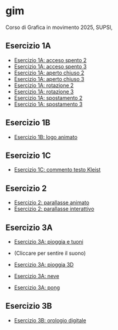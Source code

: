 # gim
Corso di Grafica in movimento 2025, SUPSI,

## Esercizio 1A
- [Esercizio 1A: acceso spento 2](https://nysaai.github.io/gim/esercizio_1A/acceso_spento_2.html)
- [Esercizio 1A: acceso spento 3](https://nysaai.github.io/gim/esercizio_1A/acceso_spento_3.html)
- [Esercizio 1A: aperto chiuso 2](https://nysaai.github.io/gim/esercizio_1A/aperto_chiuso_2.html)
- [Esercizio 1A: aperto chiuso 3](https://nysaai.github.io/gim/esercizio_1A/aperto_chiuso_3.html)
- [Esercizio 1A: rotazione 2](https://nysaai.github.io/gim/esercizio_1A/rotazione_2.html)
- [Esercizio 1A: rotazione 3](https://nysaai.github.io/gim/esercizio_1A/rotazione_3.html)
- [Esercizio 1A: spostamento 2](https://nysaai.github.io/gim/esercizio_1A/spostamento_2.html)
- [Esercizio 1A: spostamento 3](https://nysaai.github.io/gim/esercizio_1A/spostamento_3.html)


## Esercizio 1B
- [Esercizio 1B: logo animato](https://nysaai.github.io/gim/esercizio_1B/index.html)


## Esercizio 1C
- [Esercizio 1C: commento testo Kleist](https://nysaai.github.io/gim/esercizio_1C/README.md)

## Esercizio 2
- [Esercizio 2: parallasse animato](https://nysaai.github.io/gim/esercizio_2/index_animato.html)
- [Esercizio 2: parallasse interattivo](https://nysaai.github.io/gim/esercizio_2/index_interattivo.html)

## Esercizio 3A
- [Esercizio 3A: pioggia e tuoni](https://nysaai.github.io/gim/esercizio_3A/esercizio_3A_pioggia)
- (Cliccare per sentire il suono)

- [Esercizio 3A: pioggia 3D](https://nysaai.github.io/gim/esercizio_3A/esercizio_3A_pioggia3D)
- [Esercizio 3A: neve](https://nysaai.github.io/gim/esercizio_3A/esercizio_3A_neve)
- [Esercizio 3A: pong](https://nysaai.github.io/gim/esercizio_3A/esercizio_3A_pong/index.html)

## Esercizio 3B
- [Esercizio 3B: orologio digitale](https://nysaai.github.io/gim/esercizio_3B/index.html)
